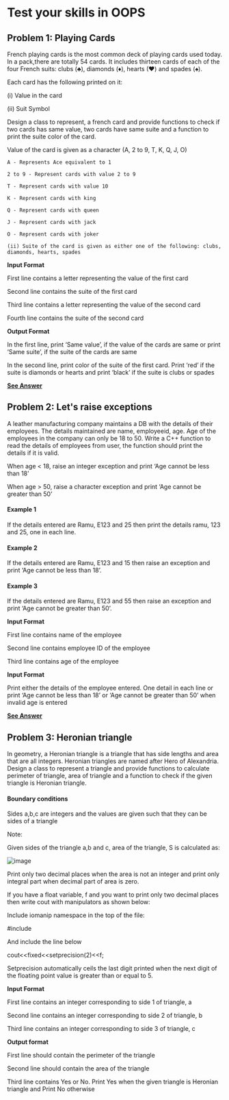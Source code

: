 # Test your skills in OOPS

## Problem 1: Playing Cards

French playing cards is the most common deck of playing cards used today. In a pack,there are totally 54 cards. It includes thirteen cards of each of the four French suits: clubs (♣), diamonds (♦), hearts (♥) and spades (♠).

Each card has the following printed on it:

(i) Value in the card

(ii) Suit Symbol

Design a class to represent, a french card and provide functions to check if two cards has same value, two cards have same suite and a function to print the suite color of the card.

Value of the card is given as a character (A, 2 to 9, T, K, Q, J, O)

```
A - Represents Ace equivalent to 1

2 to 9 - Represent cards with value 2 to 9

T - Represent cards with value 10

K - Represent cards with king

Q - Represent cards with queen

J - Represent cards with jack

O - Represent cards with joker

(ii) Suite of the card is given as either one of the following: clubs, diamonds, hearts, spades

```

**Input Format**

First line contains a letter representing the value of the first card

Second line contains the suite of the first card

Third line contains a letter representing the value of the second card

Fourth line contains the suite of the second card

**Output Format**

In the first line, print ‘Same value’, if the value of the cards are same or print ‘Same suite’, if the suite of the cards are same

In the second line, print color of the suite of the first card. Print ‘red’ if the suite is diamonds or hearts and print ‘black’ if the suite is clubs or spades

[**See Answer**](sample1.cpp)

## Problem 2: Let's raise exceptions

A leather manufacturing company maintains a DB with the details of their employees. The details maintained are name, employeeid, age. Age of the employees in the company can only be 18 to 50. Write a C++ function to read the details of employees from user, the function should print the details if it is valid.

When age < 18, raise an integer exception and print ‘Age cannot be less than 18’

When age > 50, raise a character exception and print ‘Age cannot be greater than 50’

#### Example 1

If the details entered are Ramu, E123 and 25 then print the details ramu, 123 and 25, one in each line.

#### Example 2

If the details entered are Ramu, E123 and 15 then raise an exception and print ‘Age cannot be less than 18’.

#### Example 3

If the details entered are Ramu, E123 and 55 then raise an exception and print ‘Age cannot be greater than 50’.

**Input Format**

First line contains name of the employee

Second line contains employee ID of the employee

Third line contains age of the employee

**Input Format**

Print either the details of the employee entered. One detail in each line or print ‘Age cannot be less than 18’ or ‘Age cannot be greater than 50’ when invalid age is entered

[**See Answer**](sample2.cpp)

## Problem 3: Heronian triangle

In geometry, a Heronian triangle is a triangle that has side lengths and area that are all integers. Heronian triangles are named after Hero of Alexandria. Design a class to represent a triangle and provide functions to calculate perimeter of triangle, area of triangle and a function to check if the given triangle is Heronian triangle.

#### Boundary conditions

Sides a,b,c are integers and the values are given such that they can be sides of a triangle

Note:

Given sides of the triangle a,b and c, area of the triangle, S is calculated as:

![image](https://user-images.githubusercontent.com/26179770/36069840-91c6a5ac-0f16-11e8-9100-d5d03cfcc6e6.png)

Print only two decimal places when the area is not an integer and print only integral part when decimal part of area is zero.

If you have a float variable, f and you want to print only two decimal places then write cout with manipulators as shown below:

 

Include iomanip namespace in the top of the file:

#include <iomanip>

And include the line below

cout<<fixed<<setprecision(2)<<f;

Setprecision automatically ceils the last digit printed when the next digit of the floating point value is greater than or equal to 5.

**Input Format**

First line contains an integer corresponding to side 1 of triangle, a

Second line contains an integer corresponding to side 2 of triangle, b

Third line contains an integer corresponding to side 3 of triangle, c

**Output format**

First line should contain the perimeter of the triangle

Second line should contain the area of the triangle

Third line contains Yes or No. Print Yes when the given triangle is Heronian triangle and Print No otherwise